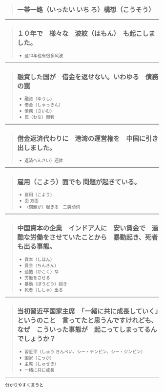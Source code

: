 > ## 一帯一路（いったい いち ろ）構想（こうそう）
----------

> ## １０年で　様々な　波紋（はもん）　も起こしました。
> * 这10年也有很多风波
----------

> ## 融資した国が　借金を返せない。いわゆる　債務の罠
> * 融資（ゆうし）
> * 借金（しゃっきん）
> * 債務（さいむ）
> * 罠（わな）圈套
----------

> ## 借金返済代わりに　港湾の運営権を　中国に引き出しました。
> * 返済へんさい）还款
----------

> ## 雇用（こよう）面でも 問題が起きている。
> * 雇用（こよう）
> * 面 方面
> * （問題が）起きる　二类动词
----------

> ## 中国資本の企業　インドア人に　安い賃金で　過酷な労働をさせていたことから　暴動起き、死者も出る事態。
> * 資本（しほん）
> * 賃金（ちんきん）
> * 過酷（かこく）な
> * 労働をさせる
> * 暴動（ぼうどう）起き
> * 死者（ししゃ）出る
----------

> ## 当初習近平国家主席　「一緒に共に成長していく」というのこと　言ってたと思うんですけれども、なぜ　こういった事態が　起こってしまってるんでしょうか？
> * 習近平（しゅう きんぺい、シー・チンピン、シー・ジンピン）
> * 国家（こっか）
> * 主席（しゅせき）
> * 一緒に共に成長
----------

分かりやすく言うと　


